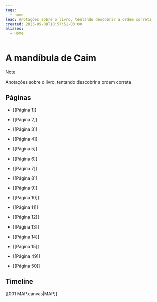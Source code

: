 ```yaml
---
tags:
  - home
lead: Anotações sobre o livro, tentando descobrir a ordem correta
created: 2023-09-08T10:57:51-03:00
aliases:
  - Home
---
```


# A mandíbula de Caim

> [!Note]
   > Anotações sobre o livro, tentando descobrir a ordem correta

## Páginas

- [[Página 1]]
- [[Página 2]]
- [[Página 3]]
- [[Página 4]]
- [[Página 5]]
- [[Página 6]]
- [[Página 7]]
- [[Página 8]]
- [[Página 9]]
- [[Página 10]]
- [[Página 11]]
- [[Página 12]]
- [[Página 13]]
- [[Página 14]]
- [[Página 15]]

- [[Página 49]]
- [[Página 50]]

## Timeline

[[001 MAP.canvas|MAP]]
